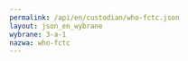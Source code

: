 ```yaml
---
permalink: /api/en/custodian/who-fctc.json
layout: json_en_wybrane
wybrane: 3-a-1
nazwa: who-fctc
---
```

